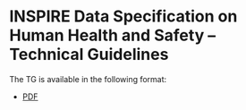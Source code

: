 # INSPIRE Data Specification on Human Health and Safety – Technical Guidelines

The TG is available in the following format:
* [PDF](dataspecification_hh.pdf)
